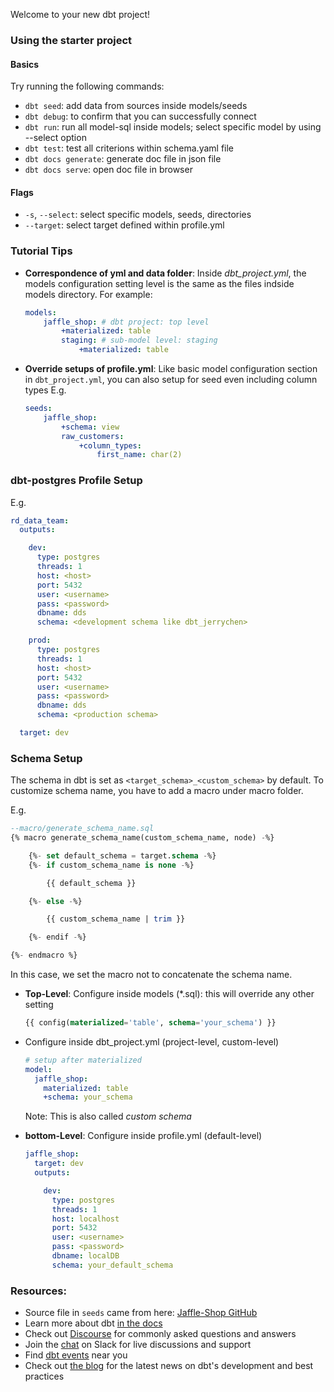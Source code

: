 Welcome to your new dbt project!

### Using the starter project

#### Basics
Try running the following commands:
- `dbt seed`: add data from sources inside models/seeds
- `dbt debug`: to confirm that you can successfully connect
- `dbt run`: run all model-sql inside models; select specific model by using --select option
- `dbt test`: test all criterions within schema.yaml file
- `dbt docs generate`: generate doc file in json file
- `dbt docs serve`: open doc file in browser

#### Flags

- `-s`, `--select`: select specific models, seeds, directories
- `--target`: select target defined within profile.yml

### Tutorial Tips

- **Correspondence of yml and data folder**: Inside *dbt_project.yml*, the models configuration setting level is the same as the files indside models directory. For example:
  ```YAML
  models:
      jaffle_shop: # dbt project: top level
          +materialized: table
          staging: # sub-model level: staging
              +materialized: table
  ```
- **Override setups of profile.yml**: Like basic model configuration section in `dbt_project.yml`, you can also setup for seed even including column types E.g.
  ```YAML
  seeds:
      jaffle_shop:
          +schema: view
          raw_customers:
              +column_types:
                  first_name: char(2)
  ```

### dbt-postgres Profile Setup
E.g.

```Yaml
rd_data_team:
  outputs:

    dev:
      type: postgres
      threads: 1
      host: <host>
      port: 5432
      user: <username>
      pass: <password>
      dbname: dds
      schema: <development schema like dbt_jerrychen>

    prod:
      type: postgres
      threads: 1
      host: <host>
      port: 5432
      user: <username>
      pass: <password>
      dbname: dds
      schema: <production schema>

  target: dev
```


### Schema Setup

The schema in dbt is set as `<target_schema>_<custom_schema>` by default. To customize schema name, you have to add a macro under macro folder.

E.g.

```SQL
--macro/generate_schema_name.sql
{% macro generate_schema_name(custom_schema_name, node) -%}

    {%- set default_schema = target.schema -%}
    {%- if custom_schema_name is none -%}

        {{ default_schema }}

    {%- else -%}

        {{ custom_schema_name | trim }}

    {%- endif -%}

{%- endmacro %}
```
In this case, we set the macro not to concatenate the schema name.

- **Top-Level**: Configure inside models (*.sql): this will override any other setting
  
  ```SQL
  {{ config(materialized='table', schema='your_schema') }}
  ```

- Configure inside dbt_project.yml (project-level, custom-level)

  ```YAML
  # setup after materialized
  model:
    jaffle_shop:
      materialized: table
      +schema: your_schema
  ```
  
  Note: This is also called *custom schema*

- **bottom-Level**: Configure inside profile.yml (default-level)

  ```YAML
  jaffle_shop:
    target: dev
    outputs:

      dev:
        type: postgres
        threads: 1
        host: localhost
        port: 5432
        user: <username>
        pass: <password>
        dbname: localDB
        schema: your_default_schema
  ```

### Resources:
- Source file in `seeds` came from here: [Jaffle-Shop GitHub](https://github.com/dbt-labs/jaffle_shop)
- Learn more about dbt [in the docs](https://docs.getdbt.com/docs/introduction)
- Check out [Discourse](https://discourse.getdbt.com/) for commonly asked questions and answers
- Join the [chat](https://community.getdbt.com/) on Slack for live discussions and support
- Find [dbt events](https://events.getdbt.com) near you
- Check out [the blog](https://blog.getdbt.com/) for the latest news on dbt's development and best practices
